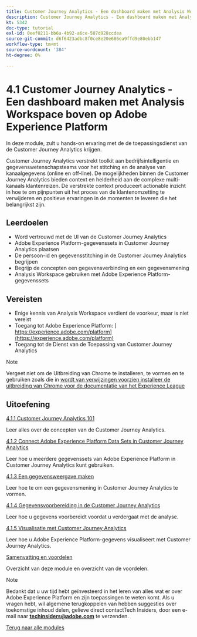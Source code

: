 ```yaml
---
title: Customer Journey Analytics - Een dashboard maken met Analysis Workspace boven op Adobe Experience Platform
description: Customer Journey Analytics - Een dashboard maken met Analysis Workspace boven op Adobe Experience Platform
kt: 5342
doc-type: tutorial
exl-id: 0eef0211-bb6a-4b92-a6ce-507d928ccdea
source-git-commit: d6f6423adbc8f0ce8e20e686ea9ffd9e80ebb147
workflow-type: tm+mt
source-wordcount: '384'
ht-degree: 0%

---
```


# 4.1 Customer Journey Analytics - Een dashboard maken met Analysis Workspace boven op Adobe Experience Platform

In deze module, zult u hands-on ervaring met de de toepassingsdienst van de Customer Journey Analytics krijgen.

Customer Journey Analytics verstrekt toolkit aan bedrijfsintelligentie en gegevenswetenschapsteams voor het stitching en de analyse van kanaalgegevens (online en off-line). De mogelijkheden binnen de Customer Journey Analytics bieden context en helderheid aan de complexe multi-kanaals klantenreizen. De verstrekte context produceert actionable inzicht in hoe te om pijnpunten uit het proces van de klantenomzetting te verwijderen en positieve ervaringen in de momenten te leveren die het belangrijkst zijn.

## Leerdoelen

- Word vertrouwd met de UI van de Customer Journey Analytics
- Adobe Experience Platform-gegevenssets in Customer Journey Analytics plaatsen
- De persoon-id en gegevensstitching in de Customer Journey Analytics begrijpen
- Begrijp de concepten een gegevensverbinding en een gegevensmening
- Analysis Workspace gebruiken met Adobe Experience Platform-gegevenssets

## Vereisten

- Enige kennis van Analysis Workspace verdient de voorkeur, maar is niet vereist
- Toegang tot Adobe Experience Platform: [ https://experience.adobe.com/platform](https://experience.adobe.com/platform)
- Toegang tot de Dienst van de Toepassing van Customer Journey Analytics

>[!NOTE]
>
>Vergeet niet om de Uitbreiding van Chrome te installeren, te vormen en te gebruiken zoals die in [ wordt van verwijzingen voorzien installeer de uitbreiding van Chrome voor de documentatie van het Experience League ](../../gettingstarted/gettingstarted/ex1.md)

## Uitoefening

[4.1.1 Customer Journey Analytics 101](./ex1.md)

Leer alles over de concepten van de Customer Journey Analytics.

[4.1.2 Connect Adobe Experience Platform Data Sets in Customer Journey Analytics](./ex2.md)

Leer hoe u meerdere gegevenssets van Adobe Experience Platform in Customer Journey Analytics kunt gebruiken.

[4.1.3 Een gegevensweergave maken](./ex3.md)

Leer hoe te om een gegevensmening in Customer Journey Analytics te vormen.

[4.1.4 Gegevensvoorbereiding in de Customer Journey Analytics](./ex4.md)

Leer hoe u gegevens voorbereidt voordat u verdergaat met de analyse.

[4.1.5 Visualisatie met Customer Journey Analytics](./ex5.md)

Leer hoe u Adobe Experience Platform-gegevens visualiseert met Customer Journey Analytics.

[Samenvatting en voordelen](./summary.md)

Overzicht van deze module en overzicht van de voordelen.

>[!NOTE]
>
>Bedankt dat u uw tijd hebt geïnvesteerd in het leren van alles wat er over Adobe Experience Platform en zijn toepassingen te weten komt. Als u vragen hebt, wil algemene terugkoppelen van hebben suggesties over toekomstige inhoud delen, gelieve direct contactTech Insiders, door een e-mail naar **techinsiders@adobe.com** te verzenden.

[Terug naar alle modules](../../../overview.md)
